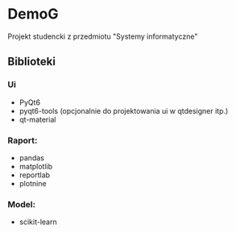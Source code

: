 # DemoG
Projekt studencki z przedmiotu "Systemy informatyczne"

## Biblioteki 

### Ui
- PyQt6
- pyqt6-tools (opcjonalnie do projektowania ui w qtdesigner itp.)
- qt-material

### Raport:
- pandas
- matplotlib
- reportlab
- plotnine

### Model:
- scikit-learn